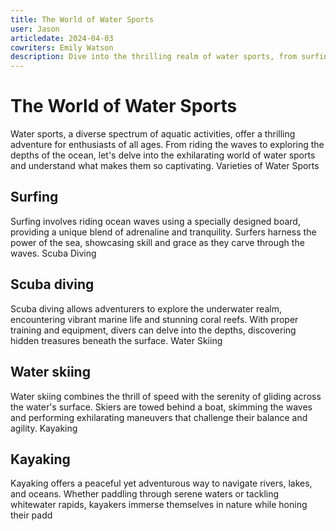 ```yaml
---
title: The World of Water Sports
user: Jason
articledate: 2024-04-03
cowriters: Emily Watson
description: Dive into the thrilling realm of water sports, from surfing to scuba diving, and uncover the joys and safety measures associated with these aquatic activities. Water Sports Wonderland
---
```

# The World of Water Sports
Water sports, a diverse spectrum of aquatic activities, offer a thrilling adventure for enthusiasts of all ages. From riding the waves to exploring the depths of the ocean, let's delve into the exhilarating world of water sports and understand what makes them so captivating.
Varieties of Water Sports

## Surfing

Surfing involves riding ocean waves using a specially designed board, providing a unique blend of adrenaline and tranquility. Surfers harness the power of the sea, showcasing skill and grace as they carve through the waves.
Scuba Diving

## Scuba diving
Scuba diving allows adventurers to explore the underwater realm, encountering vibrant marine life and stunning coral reefs. With proper training and equipment, divers can delve into the depths, discovering hidden treasures beneath the surface.
Water Skiing

## Water skiing
Water skiing combines the thrill of speed with the serenity of gliding across the water's surface. Skiers are towed behind a boat, skimming the waves and performing exhilarating maneuvers that challenge their balance and agility.
Kayaking

## Kayaking
Kayaking offers a peaceful yet adventurous way to navigate rivers, lakes, and oceans. Whether paddling through serene waters or tackling whitewater rapids, kayakers immerse themselves in nature while honing their padd